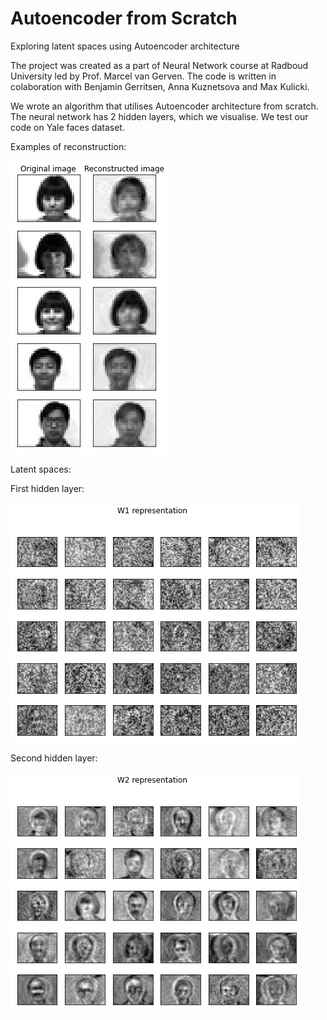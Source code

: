 # Autoencoder from Scratch
Exploring latent spaces using Autoencoder architecture

The project was created as a part of Neural Network course at Radboud University led by Prof. Marcel van Gerven.
The code is written in colaboration with Benjamin Gerritsen, Anna Kuznetsova and Max Kulicki.

We wrote an algorithm that utilises Autoencoder architecture from scratch. The neural network has 2 hidden layers, which we visualise. We test our code on Yale faces dataset. 


Examples of reconstruction:


![](images/reconstruction.png)

Latent spaces:

First hidden layer:

![](images/latent1.png)

Second hidden layer:

![](images/latent.png)